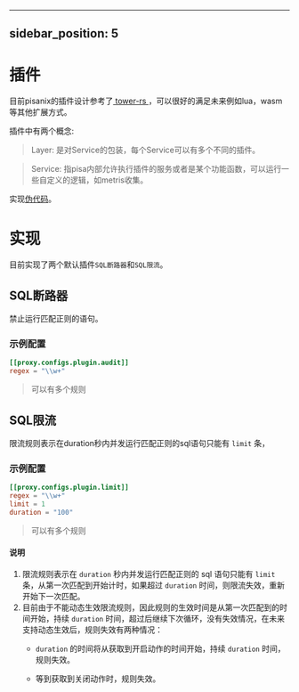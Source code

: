 <!--
 Copyright 2022 Database Mesh Authors
 
 Licensed under the Apache License, Version 2.0 (the "License");
 you may not use this file except in compliance with the License.
 You may obtain a copy of the License at
 
     http://www.apache.org/licenses/LICENSE-2.0
 
 Unless required by applicable law or agreed to in writing, software
 distributed under the License is distributed on an "AS IS" BASIS,
 WITHOUT WARRANTIES OR CONDITIONS OF ANY KIND, either express or implied.
 See the License for the specific language governing permissions and
 limitations under the License.
-->

---
sidebar_position: 5
---

# 插件

目前pisanix的插件设计参考了[ tower-rs ](https://github.com/tower-rs/tower.git)，可以很好的满足未来例如lua，wasm等其他扩展方式。

插件中有两个概念:
> Layer:  是对Service的包装，每个Service可以有多个不同的插件。

> Service: 指pisa内部允许执行插件的服务或者是某个功能函数，可以运行一些自定义的逻辑，如metris收集。

实现[伪代码](https://play.rust-lang.org/?version=stable&mode=debug&edition=2018&gist=0db8ca6f72096c7a74682085a66e3270)。

# 实现
目前实现了两个默认插件`SQL断路器`和`SQL限流`。

## SQL断路器
禁止运行匹配正则的语句。

### 示例配置
``` toml
[[proxy.configs.plugin.audit]]
regex = "\\w+"
```

> 可以有多个规则

## SQL限流
限流规则表示在duration秒内并发运行匹配正则的sql语句只能有 `limit` 条，

### 示例配置
``` toml
[[proxy.configs.plugin.limit]]
regex = "\\w+"    
limit = 1
duration = "100"
```

> 可以有多个规则

#### 说明

1. 限流规则表示在 `duration` 秒内并发运行匹配正则的 sql 语句只能有 `limit` 条，从第一次匹配到开始计时，如果超过 `duration` 时间，则限流失效，重新开始下一次匹配。
2. 目前由于不能动态生效限流规则，因此规则的生效时间是从第一次匹配到的时间开始，持续 `duration` 时间，超过后继续下次循环，没有失效情况，在未来支持动态生效后，规则失效有两种情况：
    -  `duration` 的时间将从获取到开启动作的时间开始，持续 `duration` 时间，规则失效。

    -  等到获取到关闭动作时，规则失效。
